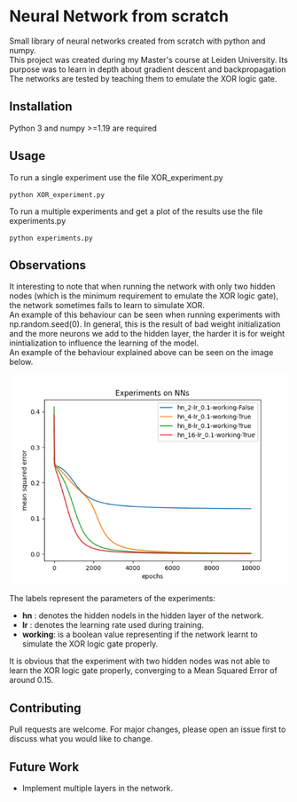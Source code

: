 # Neural Network from scratch
Small library of neural networks created from scratch with python and numpy. <br/>
This project was created during my Master's course at Leiden University. Its purpose was to learn in depth about gradient descent and backpropagation <br/>
The networks are tested by teaching them to emulate the XOR logic gate.

## Installation
Python 3 and numpy >=1.19 are required

## Usage
To run a single experiment use the file XOR_experiment.py
``` 
python XOR_experiment.py
```

To run a multiple experiments and get a plot of the results use the file experiments.py
``` 
python experiments.py
```

## Observations
It interesting to note that when running the network with only two hidden nodes (which is the minimum requirement to emulate the XOR logic gate), the network sometimes fails to learn to simulate XOR. <br/>
An example of this behaviour can be seen when running experiments with np.random.seed(0). In general, this is the result of bad weight initialization and the more neurons we add to the hidden layer, the harder it is for weight inintialization to influence the learning of the model.<br/>
An example of the behaviour explained above can be seen on the image below.

![Screenshot](results/losses.png)

The labels represent the parameters of the experiments:<br/>
<ul>
  <li><b>hn</b> : denotes the hidden nodels in the hidden layer of the network.</li>
  <li><b>lr</b> : denotes the learning rate used during training. </li>
  <li><b>working</b>: is a boolean value representing if the network learnt to simulate the XOR logic gate properly.</li>
</ul>

It is obvious that the experiment with two hidden nodes was not able to learn the XOR logic gate properly, converging to a  Mean Squared Error of around 0.15.


## Contributing
Pull requests are welcome. For major changes, please open an issue first to discuss what you would like to change.

## Future Work
- Implement multiple layers in the network.
